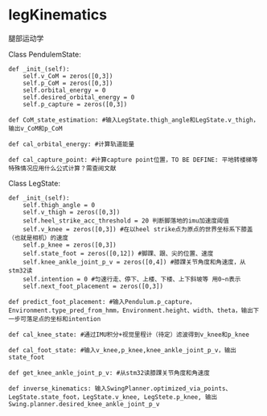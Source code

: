 # legKinematics
腿部运动学

Class PendulemState:

    def _init_(self):
		self.v_CoM = zeros([0,3])
		self.p_CoM = zeros([0,3])
		self.orbital_energy = 0
		self.desired_orbital_energy = 0
		self.p_capture = zeros([0,3])

	def CoM_state_estimation: #输入LegState.thigh_angle和LegState.v_thigh，输出v_CoM和p_CoM

	def cal_orbital_energy: #计算轨道能量

	def cal_capture_point: #计算capture point位置，TO BE DEFINE: 平地转楼梯等特殊情况应用什么公式计算？需查阅文献

Class LegState:
	
    def _init_(self):
		self.thigh_angle = 0
		self.v_thigh = zeros([0,3])
		self.heel_strike_acc_threshold = 20 判断脚落地的imu加速度阈值
		self.v_knee = zeros([0,3]) #在以heel strike点为原点的世界坐标系下膝盖（也就是相机）的速度
		self.p_knee = zeros([0,3])
		self.state_foot = zeros([0,12]) #脚踝、跟、尖的位置、速度
		self.knee_ankle_joint_p_v = zeros([0,4]) #膝踝关节角度和角速度，从stm32读
		self.intention = 0 #匀速行走、停下、上楼、下楼、上下斜坡等 用0~n表示
		self.next_foot_placement = zeros([0,3])

	def predict_foot_placement: #输入Pendulum.p_capture，Environment.type_pred_from_hmm，Environment.height、width、theta，输出下一步可落足点的坐标和intention
	
	def cal_knee_state: #通过IMU积分+视觉里程计（待定）滤波得到v_knee和p_knee	

	def cal_foot_state: #输入v_knee,p_knee,knee_ankle_joint_p_v，输出state_foot

	def get_knee_ankle_joint_p_v: #从stm32读膝踝关节角度和角速度

	def inverse_kinematics: 输入SwingPlanner.optimized_via_points、LegState.state_foot，LegState.v_knee, LegStete.p_knee, 输出Swing.planner.desired_knee_ankle_joint_p_v